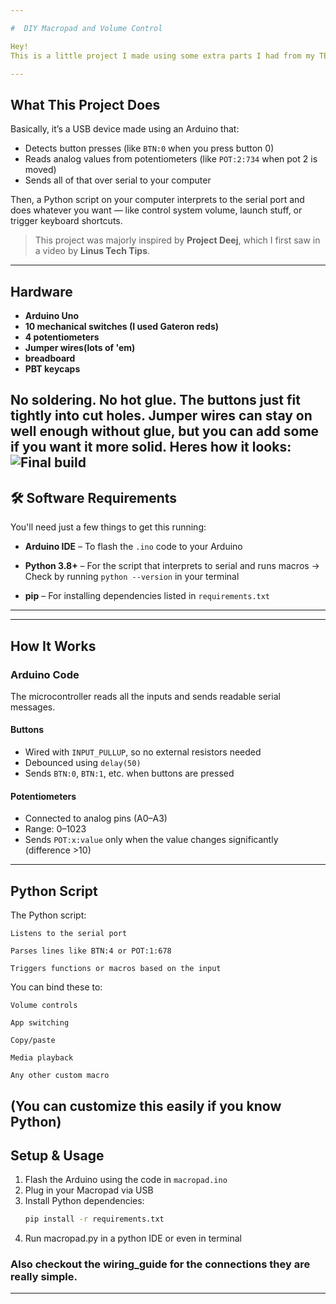 ```yaml
---

#  DIY Macropad and Volume Control

Hey!
This is a little project I made using some extra parts I had from my TEP class in college. It’s a simple macropad with mechanical switches and potentiometers that you can fully control via Python.

---
```


## What This Project Does

Basically, it’s a USB device made using an Arduino that:

* Detects button presses (like `BTN:0` when you press button 0)
* Reads analog values from potentiometers (like `POT:2:734` when pot 2 is moved)
* Sends all of that over serial to your computer

Then, a Python script on your computer interprets to the serial port and does whatever you want — like control system volume, launch stuff, or trigger keyboard shortcuts.

> This project was majorly inspired by **Project Deej**, which I first saw in a video by **Linus Tech Tips**.
---

## Hardware

* **Arduino Uno**
* **10 mechanical switches (I used Gateron reds)**
* **4 potentiometers**
* **Jumper wires(lots of 'em)**
* **breadboard**
* **PBT keycaps**

No soldering. No hot glue. The buttons just fit tightly into cut holes. Jumper wires can stay on well enough without glue, but you can add some if you want it more solid.
Heres how it looks:
![Final build](./img/macropad-final.png)
---

## 🛠️ Software Requirements

You'll need just a few things to get this running:

* **Arduino IDE** – To flash the `.ino` code to your Arduino

* **Python 3.8+** – For the script that interprets to serial and runs macros
  → Check by running `python --version` in your terminal

* **pip** – For installing dependencies listed in `requirements.txt`

---

---

##  How It Works

### Arduino Code

The microcontroller reads all the inputs and sends readable serial messages.

#### Buttons

* Wired with `INPUT_PULLUP`, so no external resistors needed
* Debounced using `delay(50)`
* Sends `BTN:0`, `BTN:1`, etc. when buttons are pressed

#### Potentiometers

* Connected to analog pins (A0–A3)
* Range: 0–1023
* Sends `POT:x:value` only when the value changes significantly (difference >10)

---
## Python Script 

The Python script:

    Listens to the serial port

    Parses lines like BTN:4 or POT:1:678

    Triggers functions or macros based on the input

You can bind these to:

    Volume controls

    App switching

    Copy/paste

    Media playback

    Any other custom macro

(You can customize this easily if you know Python)
---
## Setup & Usage

1. Flash the Arduino using the code in `macropad.ino`
2. Plug in your Macropad via USB
3. Install Python dependencies:
   ```bash
   pip install -r requirements.txt
   ```
4. Run macropad.py in a python IDE or even in terminal
   
### Also checkout the wiring_guide for the connections they are really simple.
---

